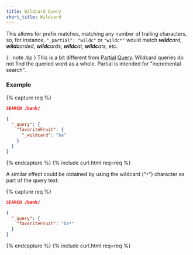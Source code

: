 ```yaml
---
title: Wildcard Query
short_title: Wildcard
---
```


This allows for prefix matches, matching any number of trailing characters, so,
for instance, `"_partial": "wildc"` or `"wildc*"` would match _**wildc**ard_,
_**wildc**arded_, _**wildc**ards_, _**wildc**at_, _**wildc**ats_, etc.

{: .note .tip }
This is a bit different from [Partial Query](../partial). Wildcard queries
do not find the queried word as a whole. Partial is intended for "incremental
search".

### Example

{% capture req %}

```json
SEARCH /bank/

{
  "_query": {
    "favoriteFruit": {
      "_wildcard": "ba"
    }
  }
}
```
{% endcapture %}
{% include curl.html req=req %}

A similar effect could be obtained by using the wildcard ("`*`") character
as part of the query text:

{% capture req %}

```json
SEARCH /bank/

{
  "_query": {
    "favoriteFruit": "ba*"
  }
}
```
{% endcapture %}
{% include curl.html req=req %}
